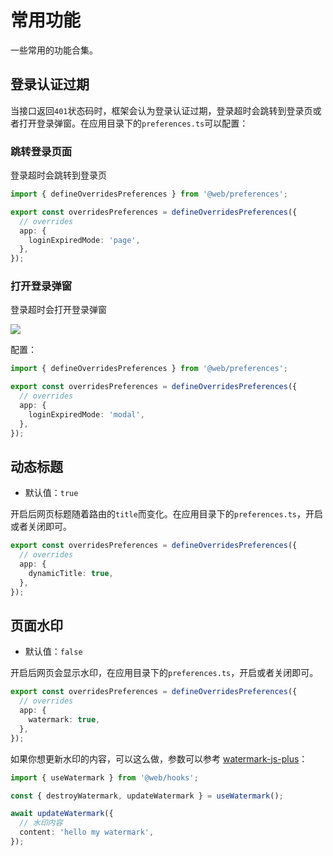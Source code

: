 # 常用功能

一些常用的功能合集。

## 登录认证过期

当接口返回`401`状态码时，框架会认为登录认证过期，登录超时会跳转到登录页或者打开登录弹窗。在应用目录下的`preferences.ts`可以配置：

### 跳转登录页面

登录超时会跳转到登录页

```ts
import { defineOverridesPreferences } from '@web/preferences';

export const overridesPreferences = defineOverridesPreferences({
  // overrides
  app: {
    loginExpiredMode: 'page',
  },
});
```

### 打开登录弹窗

登录超时会打开登录弹窗

![](/guide/login-expired.png)

配置：

```ts
import { defineOverridesPreferences } from '@web/preferences';

export const overridesPreferences = defineOverridesPreferences({
  // overrides
  app: {
    loginExpiredMode: 'modal',
  },
});
```

## 动态标题

- 默认值：`true`

开启后网页标题随着路由的`title`而变化。在应用目录下的`preferences.ts`，开启或者关闭即可。

```ts
export const overridesPreferences = defineOverridesPreferences({
  // overrides
  app: {
    dynamicTitle: true,
  },
});
```

## 页面水印

- 默认值：`false`

开启后网页会显示水印，在应用目录下的`preferences.ts`，开启或者关闭即可。

```ts
export const overridesPreferences = defineOverridesPreferences({
  // overrides
  app: {
    watermark: true,
  },
});
```

如果你想更新水印的内容，可以这么做，参数可以参考 [watermark-js-plus](https://zhensherlock.github.io/watermark-js-plus/)：

```ts
import { useWatermark } from '@web/hooks';

const { destroyWatermark, updateWatermark } = useWatermark();

await updateWatermark({
  // 水印内容
  content: 'hello my watermark',
});
```
